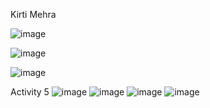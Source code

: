 Kirti Mehra

![image](https://github.com/kxrtx/ECE444-F2023-Assignment1/assets/90280208/1b18fad1-9a07-404a-ad19-6c0e01f06d3e)

![image](https://github.com/kxrtx/ECE444-F2023-Assignment1/assets/90280208/694601b2-2282-43a1-b582-9c70072fdd82)

![image](https://github.com/kxrtx/ECE444-F2023-Assignment1/assets/90280208/5f4f1a9c-a453-469c-acf1-32b2146fb4e6)


Activity 5
![image](https://github.com/kxrtx/ECE444-F2023-Assignment1/assets/90280208/a0243e84-400c-43e2-b6a4-bb5ee772ca90)
![image](https://github.com/kxrtx/ECE444-F2023-Assignment1/assets/90280208/11ba0213-eb0e-4841-b807-f3eb7cadbe6a)
![image](https://github.com/kxrtx/ECE444-F2023-Assignment1/assets/90280208/01cac4e3-2f3f-4c61-8b45-a11e8b69de8e)
![image](https://github.com/kxrtx/ECE444-F2023-Assignment1/assets/90280208/09750313-ddf1-40e7-876e-781ae22ebd33)




